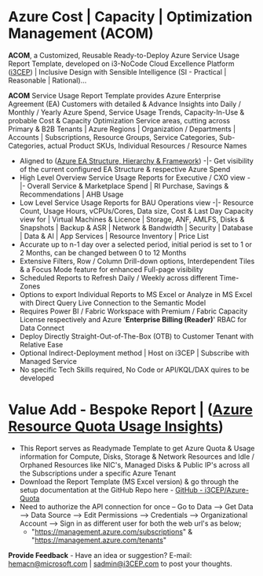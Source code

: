 # Azure Cost | Capacity | Optimization Management (ACOM)
**ACOM**, a Customized, Reusable Ready-to-Deploy Azure Service Usage Report Template, developed on i3-NoCode Cloud Excellence Platform ([i3CEP](https://github.com/i3CEP/NICE)) | Inclusive Design with Sensible Intelligence (SI - Practical | Reasonable | Rational)...

**ACOM** Service Usage Report Template provides Azure Enterprise Agreement (EA) Customers with detailed & Advance Insights into Daily / Monthly / Yearly Azure Spend, Service Usage Trends, Capacity-In-Use & probable Cost & Capacity Optimization Service areas, cutting across Primary & B2B Tenants | Azure Regions | Organization / Departments | Accounts | Subscriptions, Resource Groups, Service Categories, Sub-Categories, actual Product SKUs, Individual Resources / Resource Names
* Aligned to ([Azure EA Structure, Hierarchy & Framework](https://github.com/i3CEP/Azure-Framework)) -|- Get visibility of the current configured EA Structure & respective Azure Spend
* High Level Overview Service Usage Reports for Executive / CXO view -|- Overall Service & Marketplace Spend | RI Purchase, Savings & Recommendations | AHB Usage
* Low Level Service Usage Reports for BAU Operations view -|- Resource Count, Usage Hours, vCPUs/Cores, Data size, Cost & Last Day Capacity view for | Virtual Machines & Licence | Storage, ANF, AMLFS, Disks & Snapshots | Backup & ASR | Network & Bandwidth | Security | Database | Data & AI | App Services | Resource Inventory | Price List
* Accurate up to n-1 day over a selected period, initial period is set to 1 or 2 Months, can be changed between 0 to 12 Months
* Extensive Filters, Row / Column Drill-down options, Interdependent Tiles & a Focus Mode feature for enhanced Full-page visibility
* Scheduled Reports to Refresh Daily / Weekly across different Time-Zones
* Options to export Individual Reports to MS Excel or Analyze in MS Excel with Direct Query Live Connection to the Semantic Model
* Requires Power BI / Fabric Workspace with Premium / Fabric Capacity License respectively and Azure '**Enterprise Billing (Reader)**' RBAC for Data Connect
* Deploy Directly Straight-Out-of-The-Box (OTB) to Customer Tenant with Relative Ease
* Optional Indirect-Deployment method | Host on i3CEP | Subscribe with Managed Service
* No specific Tech Skills required, No Code or API/KQL/DAX quires to be developed

# Value Add - Bespoke Report | ([Azure Resource Quota Usage Insights](https://github.com/i3CEP/Azure-Quota))
* This Report serves as Readymade Template to get Azure Quota & Usage information for Compute, Disks, Storage & Network Resources and Idle / Orphaned Resources like NIC's, Managed Disks & Public IP's across all the Subscriptions under a specific Azure Tenant
* Download the Report Template (MS Excel version) & go through the setup documentation at the GitHub Repo here - [GitHub - i3CEP/Azure-Quota](https://github.com/i3CEP/Azure-Quota) 
* Need to authorize the API connection for once – Go to Data --> Get Data --> Data Source --> Edit Permissions --> Credentials --> Organizational Account --> Sign in as different user for both the web url's as below;
  * "https://management.azure.com/subscriptions" & "https://management.azure.com/tenants"


**Provide Feedback** - Have an idea or suggestion? E-mail: hemacn@microsoft.com | sadmin@i3CEP.com to post your thoughts.
